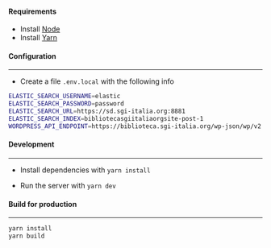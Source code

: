 

#### Requirements

- Install [Node](https://nodejs.org/it/download/)
- Install [Yarn](https://classic.yarnpkg.com/lang/en/docs/install/#debian-stable)


#### Configuration
------------

- Create a file `.env.local` with the following info

```bash
ELASTIC_SEARCH_USERNAME=elastic
ELASTIC_SEARCH_PASSWORD=password
ELASTIC_SEARCH_URL=https://sd.sgi-italia.org:8881
ELASTIC_SEARCH_INDEX=bibliotecasgiitaliaorgsite-post-1
WORDPRESS_API_ENDPOINT=https://biblioteca.sgi-italia.org/wp-json/wp/v2
```

#### Development
------------------

- Install dependencies with `yarn install`


- Run the server with `yarn dev`


#### Build for production
---------------------

```bash
yarn install
yarn build
```
